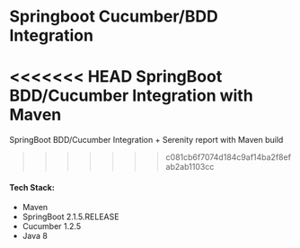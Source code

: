 # Springboot Cucumber/BDD Integration
<<<<<<< HEAD
SpringBoot BDD/Cucumber Integration with Maven 
=======
SpringBoot BDD/Cucumber Integration + Serenity report with Maven build
>>>>>>> c081cb6f7074d184c9af14ba2f8efab2ab1103cc


#### Tech Stack:
+ Maven
+ SpringBoot 2.1.5.RELEASE
+ Cucumber 1.2.5
+ Java 8
